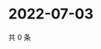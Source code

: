 # 2022-07-03

共 0 条

<!-- BEGIN WEIBO -->
<!-- 最后更新时间 Sun Jul 03 2022 11:50:33 GMT+0800 (China Standard Time) -->

<!-- END WEIBO -->
